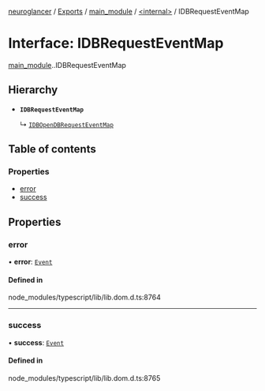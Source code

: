 [neuroglancer](../README.md) / [Exports](../modules.md) / [main\_module](../modules/main_module.md) / [<internal\>](../modules/main_module._internal_.md) / IDBRequestEventMap

# Interface: IDBRequestEventMap

[main_module](../modules/main_module.md).[<internal>](../modules/main_module._internal_.md).IDBRequestEventMap

## Hierarchy

- **`IDBRequestEventMap`**

  ↳ [`IDBOpenDBRequestEventMap`](main_module._internal_.IDBOpenDBRequestEventMap.md)

## Table of contents

### Properties

- [error](main_module._internal_.IDBRequestEventMap.md#error)
- [success](main_module._internal_.IDBRequestEventMap.md#success)

## Properties

### error

• **error**: [`Event`](../modules/main_module._internal_.md#event)

#### Defined in

node_modules/typescript/lib/lib.dom.d.ts:8764

___

### success

• **success**: [`Event`](../modules/main_module._internal_.md#event)

#### Defined in

node_modules/typescript/lib/lib.dom.d.ts:8765
